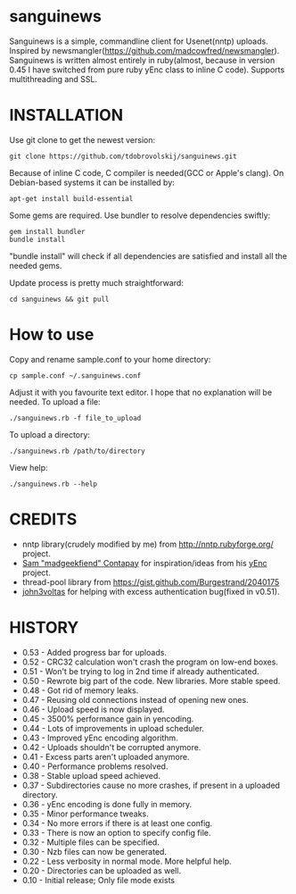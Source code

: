 sanguinews
==========

Sanguinews is a simple, commandline client for Usenet(nntp) uploads. Inspired by newsmangler(https://github.com/madcowfred/newsmangler). Sanguinews is written almost entirely in ruby(almost, because in version 0.45 I have switched from pure ruby yEnc class to inline C code). Supports multithreading and SSL.

INSTALLATION
============
Use git clone to get the newest version:

    git clone https://github.com/tdobrovolskij/sanguinews.git

Because of inline C code, C compiler is needed(GCC or Apple's clang). On Debian-based systems it can be installed by:
```
apt-get install build-essential
```

Some gems are required. Use bundler to resolve dependencies swiftly:
```
gem install bundler
bundle install
```
"bundle install" will check if all dependencies are satisfied and install all the needed gems.

Update process is pretty much straightforward:

    cd sanguinews && git pull

How to use
==========
Copy and rename sample.conf to your home directory:

    cp sample.conf ~/.sanguinews.conf

Adjust it with you favourite text editor. I hope that no explanation will be needed.
To upload a file:

    ./sanguinews.rb -f file_to_upload

To upload a directory:

    ./sanguinews.rb /path/to/directory

View help:

    ./sanguinews.rb --help

CREDITS
=======
* nntp library(crudely modified by me) from http://nntp.rubyforge.org/ project.
* [Sam "madgeekfiend" Contapay](https://github.com/madgeekfiend) for inspiration/ideas from his [yEnc](https://github.com/madgeekfiend/yenc) project.
* thread-pool library from https://gist.github.com/Burgestrand/2040175
* [john3voltas](https://github.com/john3voltas) for helping with excess authentication bug(fixed in v0.51).

HISTORY
=======
* 0.53 - Added progress bar for uploads.
* 0.52 - CRC32 calculation won't crash the program on low-end boxes.
* 0.51 - Won't be trying to log in 2nd time if already authenticated.
* 0.50 - Rewrote big part of the code. New libraries. More stable speed.
* 0.48 - Got rid of memory leaks.
* 0.47 - Reusing old connections instead of opening new ones.
* 0.46 - Upload speed is now displayed.
* 0.45 - 3500% performance gain in yencoding.
* 0.44 - Lots of improvements in upload scheduler.
* 0.43 - Improved yEnc encoding algorithm.
* 0.42 - Uploads shouldn't be corrupted anymore.
* 0.41 - Excess parts aren't uploaded anymore.
* 0.40 - Performance problems resolved.
* 0.38 - Stable upload speed achieved.
* 0.37 - Subdirectories cause no more crashes, if present in a uploaded directory.
* 0.36 - yEnc encoding is done fully in memory.
* 0.35 - Minor performance tweaks.
* 0.34 - No more errors if there is at least one config.
* 0.33 - There is now an option to specify config file.
* 0.32 - Multiple files can be specified. 
* 0.30 - Nzb files can now be generated.
* 0.22 - Less verbosity in normal mode. More helpful help.
* 0.20 - Directories can be uploaded as well.
* 0.10 - Initial release; Only file mode exists
